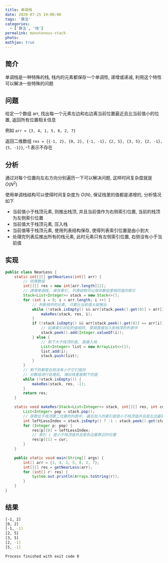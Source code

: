 ```yaml
---
title: 单调栈
date: 2020-07-25 19:00:00
tags: '算法'
categories:
  - ['算法', '栈']
permalink: monotonous-stack
photo:
mathjax: true
---
```


## 简介

单调栈是一种特殊的栈, 栈内的元素都保存一个单调性, 递增或递减, 利用这个特性可以解决一些特殊的问题

## 问题

给定一个数组 arr, 找出每一个元素左边和右边离当前位置最近且比当前值小的位置, 返回所有位置相关信息

例如 `arr = {3, 4, 1, 5, 6, 2, 7}`

返回二维数组 ``` res = {{-1, 2}, {0, 2}, {-1, -1}, {2, 5}, {3, 5}, {2, -1}, {5, -1}} ```, -1 表示不存在

<!-- more -->

## 分析

通过对每个位置向左右方向分别遍历一下可以解决问题, 这样时间复杂度就是 $O(N^2)$

使用单调栈结构可以使得时间复杂度为 $O(N)$, 保证栈里的值都是递增的, 分析情况如下

- 当前值小于栈顶元素, 则推出栈顶, 并且当前值作为右侧索引位置, 当前的栈顶为左侧索引位置
- 当前值大于栈顶元素, 压入栈
- 当前值等于栈顶元素, 使用列表结构保存, 使得列表索引位置是由小到大
- 处理完列表后推出所有的栈元素, 此时元素只有左侧索引位置, 右侧没有小于当前值

## 实现

```java
public class NearLess {
    static int[][] getNearLess(int[] arr) {
        // 结果数组
        int[][] res = new int[arr.length][2];
        // 递增单调栈, 保存索引, 列表结构可以保存数组里相同值的索引
        Stack<List<Integer>> stack = new Stack<>();
        for (int i = 0; i < arr.length; i ++) {
            // 判断栈中的元素, 只要比当前值大就弹出
            while (!stack.isEmpty() && arr[stack.peek().get(0)] > arr[i]) {
                makeRes(stack, res, i);
            }
            if (!stack.isEmpty() && arr[stack.peek().get(0)] == arr[i]) {
                // 如果索引对应的值相同, 那就直接加入到栈顶的列表中
                stack.peek().add(Integer.valueOf(i));
            } else {
                // 剩下大于栈顶的值, 直接入栈
                List<Integer> list = new ArrayList<>(1);
                list.add(i);
                stack.push(list);
            }
        }
        // 剩下的都是右侧没有小于它们值的
        // 对数组进行处理后, 弹出栈里面剩下的值
        while (!stack.isEmpty()) {
            makeRes(stack, res, -1);
        }
        return res;
    }

    static void makeRes(Stack<List<Integer>> stack, int[][] res, int cur) {
        List<Integer> pop = stack.pop();
        // 获取位于栈顶第二位置的列表中, 最后加入的索引就是小于栈顶值并且是左边最靠近的位置
        int leftLessIndex = stack.isEmpty() ? -1 : stack.peek().get(stack.peek().size() - 1);
        for (Integer p: pop) {
            res[p][0] = leftLessIndex;
            // 索引 i 是小于栈顶值并且是右边最靠近的位置
            res[p][1] = cur;
        }
    }

    public static void main(String[] args) {
        int[] arr = {3, 4, 1, 5, 6, 2, 7};
        int[][] res = getNearLess(arr);
        for (int[] r: res) {
            System.out.println(Arrays.toString(r));
        }
    }
}
```

## 结果

```sh
[-1, 2]
[0, 2]
[-1, -1]
[2, 5]
[3, 5]
[2, -1]
[5, -1]

Process finished with exit code 0
```
